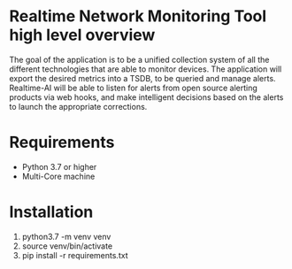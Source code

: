 # Realtime Network Monitoring Tool high level overview
The goal of the application is to be a unified collection system of all the different technologies that are able to monitor devices.  The application will export the desired metrics into a TSDB, to be queried and manage alerts. Realtime-AI will be able to listen for alerts from open source alerting products via web hooks, and make intelligent decisions based on the alerts to launch the appropriate corrections. 

# Requirements
* Python 3.7 or higher 
* Multi-Core machine

# Installation 
1. python3.7 -m venv venv 
2. source venv/bin/activate 
3. pip install -r requirements.txt 
